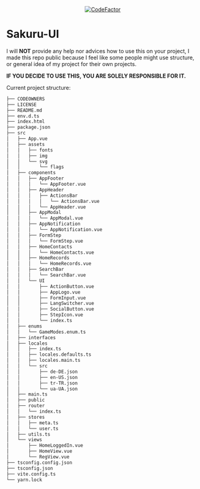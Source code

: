 <p align="center">
  <a href="https://www.codefactor.io/repository/github/osu-sakuru/sakuru-ui">
    <img src="https://www.codefactor.io/repository/github/osu-sakuru/sakuru-ui/badge" alt="CodeFactor" />
  </a>
</p>

# Sakuru-UI

I will **NOT** provide any help nor advices how to use this on your project, I made this repo public because I feel like some people might use structure, or general idea of my project for their own projects.

**IF YOU DECIDE TO USE THIS, YOU ARE SOLELY RESPONSIBLE FOR IT.**

Current project structure:
```sh
├── CODEOWNERS
├── LICENSE
├── README.md
├── env.d.ts
├── index.html
├── package.json
├── src
│   ├── App.vue
│   ├── assets
│   │   ├── fonts
│   │   ├── img
│   │   └── svg
│   │       └── flags
│   ├── components
│   │   ├── AppFooter
│   │   │   └── AppFooter.vue
│   │   ├── AppHeader
│   │   │   ├── ActionsBar
│   │   │   │   └── ActionsBar.vue
│   │   │   └── AppHeader.vue
│   │   ├── AppModal
│   │   │   └── AppModal.vue
│   │   ├── AppNotification
│   │   │   └── AppNotification.vue
│   │   ├── FormStep
│   │   │   └── FormStep.vue
│   │   ├── HomeContacts
│   │   │   └── HomeContacts.vue
│   │   ├── HomeRecords
│   │   │   └── HomeRecords.vue
│   │   ├── SearchBar
│   │   │   └── SearchBar.vue
│   │   └── UI
│   │       ├── ActionButton.vue
│   │       ├── AppLogo.vue
│   │       ├── FormInput.vue
│   │       ├── LangSwitcher.vue
│   │       ├── SocialButton.vue
│   │       ├── StepIcon.vue
│   │       └── index.ts
│   ├── enums
│   │   └── GameModes.enum.ts
│   ├── interfaces
│   ├── locales
│   │   ├── index.ts
│   │   ├── locales.defaults.ts
│   │   ├── locales.main.ts
│   │   └── src
│   │       ├── de-DE.json
│   │       ├── en-US.json
│   │       ├── tr-TR.json
│   │       └── ua-UA.json
│   ├── main.ts
│   ├── public
│   ├── router
│   │   └── index.ts
│   ├── stores
│   │   ├── meta.ts
│   │   └── user.ts
│   ├── utils.ts
│   └── views
│       ├── HomeLoggedIn.vue
│       ├── HomeView.vue
│       └── RegView.vue
├── tsconfig.config.json
├── tsconfig.json
├── vite.config.ts
└── yarn.lock
```
